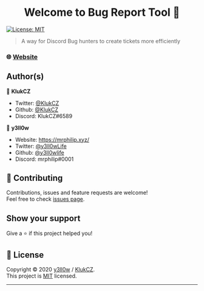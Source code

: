 <h1 align="center">Welcome to Bug Report Tool 👋</h1>
<p>
  <a href="https://github.com/y3ll0wlife/bug-report-tool/blob/master/LICENSE" target="_blank">
    <img alt="License: MIT" src="https://img.shields.io/badge/License-MIT-yellow.svg" />
  </a>
</p>

> A way for Discord Bug hunters to create tickets more efficiently

### 🌐 [Website](https://testersqts.github.io/bug-report-tool/index.html)

## Author(s)

👤 **KlukCZ**

- Twitter: [@KlukCZ](https://twitter.com/KlukCZ)
- Github: [@KlukCZ](https://github.com/KlukCZ)
- Discord: KlukCZ#6589

👤 **y3ll0w**

- Website: https://mrphilip.xyz/
- Twitter: [@y3ll0wLife](https://twitter.com/y3ll0wLife)
- Github: [@y3ll0wlife](https://github.com/y3ll0wlife)
- Discord: mrphilip#0001

## 🤝 Contributing

Contributions, issues and feature requests are welcome!<br />Feel free to check [issues page](https://github.com/y3ll0wlife/bug-report-tool/issues).

## Show your support

Give a ⭐️ if this project helped you!

## 📝 License

Copyright © 2020 [y3ll0w](https://github.com/y3ll0wlife) / [KlukCZ](https://github.com/KlukCZ).<br />
This project is [MIT](https://github.com/y3ll0wlife/bug-report-tool/blob/master/LICENSE) licensed.

---

<!---
This README was generated with ❤️ by [readme-md-generator](https://github.com/kefranabg/readme-md-generator)
--->
